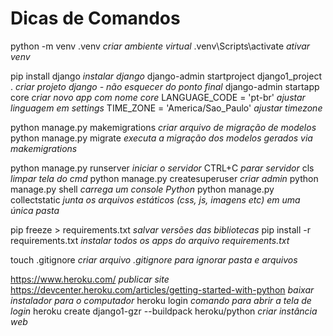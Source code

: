 # Dicas de Comandos

python -m venv .venv *criar ambiente virtual*
.venv\Scripts\activate *ativar venv*

pip install django *instalar django*
django-admin startproject django1_project . *criar projeto django - não esquecer do ponto final*
django-admin startapp core *criar novo app com nome core*
LANGUAGE_CODE = 'pt-br' *ajustar linguagem em settings*
TIME_ZONE = 'America/Sao_Paulo' *ajustar timezone*

python manage.py makemigrations *criar arquivo de migração de modelos*
python manage.py migrate *executa a migração dos modelos gerados via makemigrations*

python manage.py runserver *iniciar o servidor*
CTRL+C *parar servidor*
cls *limpar tela do cmd*
python manage.py createsuperuser *criar admin*
python manage.py shell *carrega um console Python*
python manage.py collectstatic *junta os arquivos estáticos (css, js, imagens etc) em uma única pasta*

pip freeze > requirements.txt *salvar versões das bibliotecas*
pip install -r requirements.txt *instalar todos os apps do arquivo requirements.txt*

touch .gitignore *criar arquivo .gitignore para ignorar pasta e arquivos*

https://www.heroku.com/ *publicar site*
https://devcenter.heroku.com/articles/getting-started-with-python *baixar instalador para o computador*
heroku login *comando para abrir a tela de login*
heroku create django1-gzr --buildpack heroku/python *criar instância web*